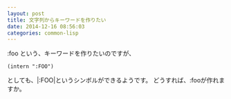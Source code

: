 ```yaml
---
layout: post
title: 文字列からキーワードを作りたい
date: 2014-12-16 08:56:03
categories: common-lisp
---
```

<p>:foo という、キーワードを作りたいのですが、</p>

<pre><code>(intern ":FOO")
</code></pre>

<p>としても、|:FOO|というシンボルができるようです。
どうすれば、:fooが作れますか。</p>
